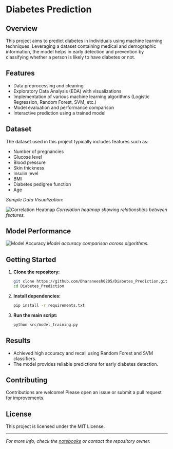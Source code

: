 # Diabetes Prediction

## Overview

This project aims to predict diabetes in individuals using machine learning techniques. Leveraging a dataset containing medical and demographic information, the model helps in early detection and prevention by classifying whether a person is likely to have diabetes or not.

## Features

- Data preprocessing and cleaning
- Exploratory Data Analysis (EDA) with visualizations
- Implementation of various machine learning algorithms (Logistic Regression, Random Forest, SVM, etc.)
- Model evaluation and performance comparison
- Interactive prediction using a trained model

## Dataset

The dataset used in this project typically includes features such as:
- Number of pregnancies
- Glucose level
- Blood pressure
- Skin thickness
- Insulin level
- BMI
- Diabetes pedigree function
- Age

*Sample Data Visualization:*

![Correlation Heatmap](photos/attribute_correlation_heatmap.png)
*Correlation heatmap showing relationships between features.*

## Model Performance

![Model Accuracy](photos/accuracy_of_models.png)
*Model accuracy comparison across algorithms.*

## Getting Started

1. **Clone the repository:**
    ```bash
    git clone https://github.com/Dharaneesh0205/Diabetes_Prediction.git
    cd Diabetes_Prediction
    ```

2. **Install dependencies:**
    ```bash
    pip install -r requirements.txt
    ```

3. **Run the main script:**
    ```bash
    python src/model_training.py
    ```

## Results

- Achieved high accuracy and recall using Random Forest and SVM classifiers.
- The model provides reliable predictions for early diabetes detection.

## Contributing

Contributions are welcome! Please open an issue or submit a pull request for improvements.

## License

This project is licensed under the MIT License.

---

*For more info, check the [notebooks](src/) or contact the repository owner.*
